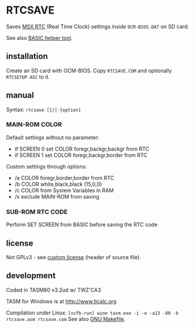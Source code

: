 # RTCSAVE

Saves [MSX RTC](https://www.msx.org/wiki/Real_Time_Clock_Programming) (Real Time Clock) settings _inside_ `OCM-BIOS.DAT` on SD card.

See also [BASIC helper tool](rtcsetup.asc).


## installation
Create an SD card with OCM-BIOS. 
Copy `RTCSAVE.COM` and optionally `RTCSETUP.ASC` to it.


## manual
Syntax: `rtcsave [{/|-}option]`

### MAIN-ROM COLOR
Default settings without no parameter:
* if SCREEN 0  set COLOR foregr,backgr,backgr from RTC
* if SCREEN 1  set COLOR foregr,backgr,border from RTC

Custom settings through options:
* /a  COLOR foregr,border,border from RTC
* /b  COLOR white,black,black (15,0,0)
* /c  COLOR from System Variables in RAM
* /x  exclude MAIN-ROM from saving

### SUB-ROM RTC CODE
Perform SET SCREEN from BASIC before saving the RTC code


## license
Not GPLv3 - see [custom license](rtcsave.asm) (header of source file).


## development
Coded in TASM80 v3.2ud w/ TWZ'CA3

TASM for Windows is at http://www.ticalc.org

Compilation under Linux: `[xvfb-run] wine tasm.exe -i -e -a13 -80 -b rtcsave.asm rtcsave.com`
See also [GNU Makefile](Makefile).
